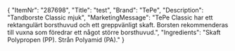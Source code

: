 {
  "ItemNr": "287698",
  "Title": "test",
  "Brand": "TePe",
  "Description": "Tandborste Classic mjuk",
  "MarketingMessage": "TePe Classic har ett rektangulärt borsthuvud och ett greppvänligt skaft. Borsten rekommenderas till vuxna som föredrar ett något större borsthuvud.",
  "Ingredients": "Skaft Polypropen (PP). Strån Polyamid (PA)."
}